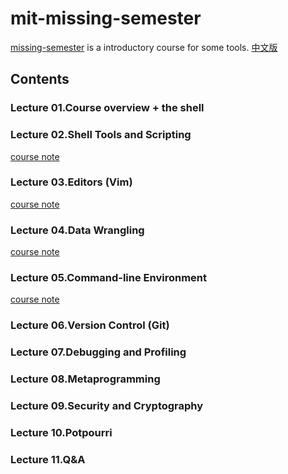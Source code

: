 # mit-missing-semester
[missing-semester](https://missing.csail.mit.edu/) is a introductory course for some tools. [中文版](https://missing-semester-cn.github.io/)

## Contents
### Lecture 01.Course overview + the shell

### Lecture 02.Shell Tools and Scripting
[course note](02.Shell%20tools%20and%20Scripting.md)

### Lecture 03.Editors (Vim)
[course note](03.Editors(vim).md)

### Lecture 04.Data Wrangling
[course note](04.Data%20Wrangling.md)

### Lecture 05.Command-line Environment
[course note](05.Command-line%20Environment.md)

### Lecture 06.Version Control (Git)

### Lecture 07.Debugging and Profiling

### Lecture 08.Metaprogramming

### Lecture 09.Security and Cryptography

### Lecture 10.Potpourri

### Lecture 11.Q&A





